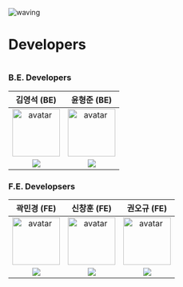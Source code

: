 
![waving](https://capsule-render.vercel.app/api?type=waving&height=200&fontAlignY=40&text=BE1RUN&color=gradient)

<h1>  Developers <h1/>

### B.E. Developers 
| 김영석 (BE) | 윤형준 (BE)|
| :--: | :--: |
|<img width="95px" height="95px" src="     " alt="avatar" />               |<img width="95px" height="95px" src="      " alt="avatar" />                |
| [<img src="https://img.shields.io/badge/GitHub-181717?style=for-the-badge&logo=GitHub&logoColor=white"/>](https://github.com/yyeongseok) | [<img src="https://img.shields.io/badge/GitHub-181717?style=for-the-badge&logo=GitHub&logoColor=white"/>](https://github.com/hysy9255) |

### F.E. Developsers
| 곽민경 (FE)| 신창훈 (FE)| 권오규 (FE)|
| :--: | :--: | :--: |
|<img width="95px" height="95px" src="     " alt="avatar" />               |<img width="95px" height="95px" src="     " alt="avatar" />                |<img width="95px" height="95px" src="       " alt="avatar" />               |
| [<img src="https://img.shields.io/badge/GitHub-181717?style=for-the-badge&logo=GitHub&logoColor=white"/>](https://github.com/mikio999) | [<img src="https://img.shields.io/badge/GitHub-181717?style=for-the-badge&logo=GitHub&logoColor=white"/>](https://github.com/Godspear88) | [<img src="https://img.shields.io/badge/GitHub-181717?style=for-the-badge&logo=GitHub&logoColor=white"/>](https://github.com/Oh9yu) |

